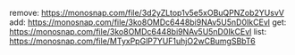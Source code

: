 remove: https://monosnap.com/file/3d2yZLtop1v5e5xOBuQPNZob2YUsvV
add: https://monosnap.com/file/3ko8OMDc6448bi9NAv5U5nD0IkCEvl
get: https://monosnap.com/file/3ko8OMDc6448bi9NAv5U5nD0IkCEvl
list: https://monosnap.com/file/MTyxPpGlP7YUF1uhjO2wCBumgSBbT6
